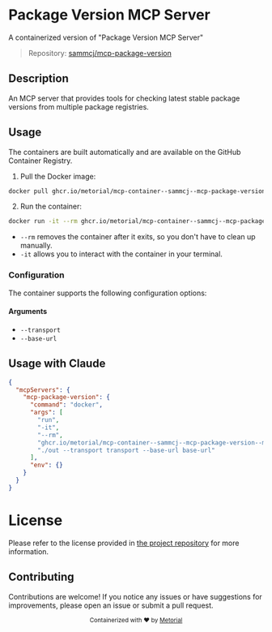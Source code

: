
# Package Version MCP Server

A containerized version of "Package Version MCP Server"

> Repository: [sammcj/mcp-package-version](https://github.com/sammcj/mcp-package-version)

## Description

An MCP server that provides tools for checking latest stable package versions from multiple package registries.


## Usage

The containers are built automatically and are available on the GitHub Container Registry.

1. Pull the Docker image:

```bash
docker pull ghcr.io/metorial/mcp-container--sammcj--mcp-package-version--mcp-package-version
```

2. Run the container:

```bash
docker run -it --rm ghcr.io/metorial/mcp-container--sammcj--mcp-package-version--mcp-package-version 
```

- `--rm` removes the container after it exits, so you don't have to clean up manually.
- `-it` allows you to interact with the container in your terminal.


### Configuration

The container supports the following configuration options:


#### Arguments

- `--transport`
- `--base-url`






## Usage with Claude

```json
{
  "mcpServers": {
    "mcp-package-version": {
      "command": "docker",
      "args": [
        "run",
        "-it",
        "--rm",
        "ghcr.io/metorial/mcp-container--sammcj--mcp-package-version--mcp-package-version",
        "./out --transport transport --base-url base-url"
      ],
      "env": {}
    }
  }
}
```

# License

Please refer to the license provided in [the project repository](https://github.com/sammcj/mcp-package-version) for more information.

## Contributing

Contributions are welcome! If you notice any issues or have suggestions for improvements, please open an issue or submit a pull request.

<div align="center">
  <sub>Containerized with ❤️ by <a href="https://metorial.com">Metorial</a></sub>
</div>
  